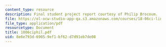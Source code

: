 ```yaml
---
content_type: resource
description: Final student project report courtesy of Philip Brocoum.
file: https://ol-ocw-studio-app-qa.s3.amazonaws.com/courses/18-06ci-linear-algebra-communications-intensive-spring-2004/8e6e793d69059ef1bf62d7d91eb7de08_1806ciphil.pdf
file_type: application/pdf
resourcetype: Document
title: 1806ciphil.pdf
uid: 8e6e793d-6905-9ef1-bf62-d7d91eb7de08
---
```

